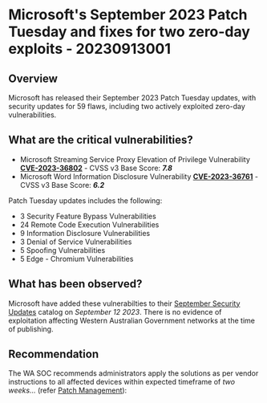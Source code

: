 # Microsoft's September 2023 Patch Tuesday and fixes for two zero-day exploits  - 20230913001

## Overview

Microsoft has released their September 2023 Patch Tuesday updates, with security updates for 59 flaws, including two actively exploited zero-day vulnerabilities.

## What are the critical vulnerabilities?

- Microsoft Streaming Service Proxy Elevation of Privilege Vulnerability [**CVE-2023-36802**](https://msrc.microsoft.com/update-guide/vulnerability/CVE-2023-36802) - CVSS v3 Base Score: ***7.8***
- Microsoft Word Information Disclosure Vulnerability [**CVE-2023-36761**](https://msrc.microsoft.com/update-guide/vulnerability/CVE-2023-36761) - CVSS v3 Base Score: ***6.2***

Patch Tuesday updates includes the following:

- 3 Security Feature Bypass Vulnerabilities
- 24 Remote Code Execution Vulnerabilities
- 9 Information Disclosure Vulnerabilities
- 3 Denial of Service Vulnerabilities
- 5 Spoofing Vulnerabilities
- 5 Edge - Chromium Vulnerabilities

## What has been observed?

Microsoft have added these vulnerabilties to their [September Security Updates](https://msrc.microsoft.com/update-guide/releaseNote/2023-Sep) catalog on *September 12 2023*. There is no evidence of exploitation affecting Western Australian Government networks at the time of publishing.

## Recommendation

The WA SOC recommends administrators apply the solutions as per vendor instructions to all affected devices within expected timeframe of *two weeks...* (refer [Patch Management](../guidelines/patch-management.md)):
